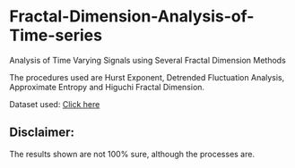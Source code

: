 # Fractal-Dimension-Analysis-of-Time-series
Analysis of Time Varying Signals using Several Fractal Dimension Methods 

The procedures used are Hurst Exponent, Detrended Fluctuation Analysis, Approximate Entropy and Higuchi Fractal Dimension.

Dataset used: [Click here](https://drive.google.com/file/d/1T0Ce4nX8hTItZeaQtAuV-2M3CXiuW8dS/view?usp=sharing)
## Disclaimer:
The results shown are not 100% sure, although the processes are.
